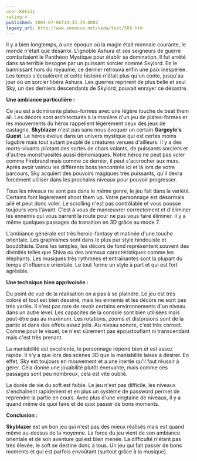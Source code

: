 ```yaml
---
user:Kékidi
rating:4
published: 2004-07-06T14:35:39.000Z
legacy_url: http://www.emunova.net/veda/test/589.htm
---
```

Il y a bien longtemps, à une époque où la magie était monnaie courante, le monde n'était que désarroi. L'ignoble Ashura et ses seigneurs de guerre combattaient le Panthéon Mystique pour établir sa domination. Il fut arrêté dans sa terrible besogne par un puissant sorcier nommé Skylord. En le bannissant hors du royaume, ce dernier retrouva enfin une paix inespérée. Les temps s'écoulèrent et cette histoire n'était plus qu'un conte, jusqu'au jour où un sorcier libéra Ashura. Les guerres reprirent de plus belle et seul Sky, un des derniers descendants de Skylord, pouvait enrayer ce désastre.  

  

**Une ambiance particulière :**  

  

Ce jeu est à dominante plates-formes avec une légère touche de beat them all. Les décors sont architecturés à la manière d'un jeu de plates-formes et les mouvements du héros rappellent légèrement ceux des jeux de castagne. **Skyblazer** n'est pas sans nous évoquer un certain **Gargoyle's Quest**. Le héros évolue dans un univers mystique qui est certes moins lugubre mais tout autant peuplé de créatures venues d'ailleurs. Il y a des morts-vivants pilotant des sortes de chars volants, de puissants sorciers et d'autres monstruosités aussi démoniaques. Notre héros ne peut pas voler comme Firebrand mais comme ce dernier, il peut s'accrocher aux murs. Après avoir vaincu les différents boss rencontrés ici et là lors de votre parcours, Sky acquiert des pouvoirs magiques très puissants, qu'il devra forcément utiliser dans les prochains niveaux pour pouvoir progresser.  

  

Tous les niveaux ne sont pas dans le même genre, le jeu fait dans la variété. Certains font légèrement shoot them up. Votre personnage est désormais ailé et peut donc voler. Le scrolling n'est pas contrôlable et vous pousse toujours vers l'avant. C'est à vous de manœuvrer correctement et d'éliminer les ennemis qui vous barrent la route pour ne pas vous faire éliminer. Il y a même quelques passages de transition en 3D grâce au mode 7\.  

  

L'ambiance générale est très heroic-fantasy et matinée d'une touche orientale. Les graphismes sont dans le plus pur style hindouiste et bouddhiste. Dans les temples, les décors de fond représentent souvent des divinités telles que Shiva ou des animaux caractéristiques comme les éléphants. Les musiques très rythmées et entraînantes sont la plupart du temps d'influence orientale. Le tout forme un style à part et qui est fort agréable.  

  

**Une technique bien apprivoisée :**  

  

Du point de vue de la réalisation on a pas à se plaindre. Le jeu est très coloré et tout est bien dessiné, mais les ennemis et les décors ne sont pas très variés. Il n'est pas rare de revoir certains environnements d'un niveau dans un autre level. Les capacités de la console sont bien utilisées mais peut-être pas au maximum. Les rotations, zooms et distorsions sont de la partie et dans des effets assez jolis. Au niveau sonore, c'est très correct. Comme pour le visuel, ce n'est sûrement pas époustouflant ni transcendant mais c'est très prenant.   

  

La maniabilité est excellente, le personnage répond bien et est assez rapide. Il n'y a que lors des scènes 3D que la maniabilité laisse à désirer. En effet, Sky est toujours en mouvement et a une inertie qu'il faut réussir à gérer. Cela donne une jouabilité plutôt énervante, mais comme ces passages sont peu nombreux, cela est vite oublié.  

  

La durée de vie du soft est faible. Le jeu n'est pas difficile, les niveaux s'enchaînent rapidement et en plus un système de password permet de reprendre la partie en cours. Avec plus d'une vingtaine de niveaux, il y a quand même de quoi faire et de quoi passer de bons moments.  

  

**Conclusion :**  

  

**Skyblazer** est un bon jeu qui n'est pas des mieux réalisés mais est quand même au-dessus de la moyenne. La force du jeu vient de son ambiance orientale et de son aventure qui est bien menée. La difficulté n'étant pas très élevée, le soft se destine donc à tous. Un jeu qui fait passer de bons moments et qui est parfois envoûtant (surtout grâce à la musique).